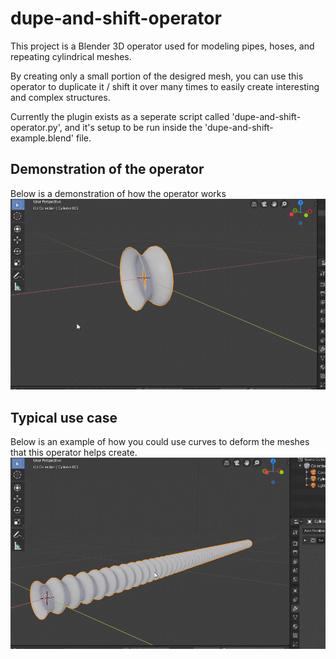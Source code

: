# dupe-and-shift-operator
This project is a Blender 3D operator used for modeling pipes, hoses, and repeating cylindrical meshes.

By creating only a small portion of the desigred mesh, you can use this operator to duplicate it / shift it over many times to easily create interesting and complex structures.

Currently the plugin exists as a seperate script called 'dupe-and-shift-operator.py', and it's setup to be run inside the 'dupe-and-shift-example.blend' file.


## Demonstration of the operator
Below is a demonstration of how the operator works
![My image](https://github.com/seanbud/dupe-and-shift-operator/blob/master/img/operator_demo.gif)






## Typical use case

Below is an example of how you could use curves to deform the meshes that this operator helps create.
![My image](https://github.com/seanbud/dupe-and-shift-operator/blob/master/img/typical_use_case.gif)

